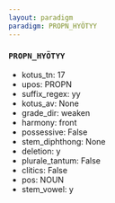 ```yaml
---
layout: paradigm
paradigm: PROPN_HYÖTYY
---
```

### ` PROPN_HYÖTYY `


* kotus_tn: 17
* upos: PROPN
* suffix_regex: yy
* kotus_av: None
* grade_dir: weaken
* harmony: front
* possessive: False
* stem_diphthong: None
* deletion: y
* plurale_tantum: False
* clitics: False
* pos: NOUN
* stem_vowel: y
